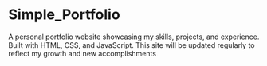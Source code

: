 # Simple_Portfolio
A personal portfolio website showcasing my skills, projects, and experience. Built with HTML, CSS, and JavaScript. This site will be updated regularly to reflect my growth and new accomplishments
